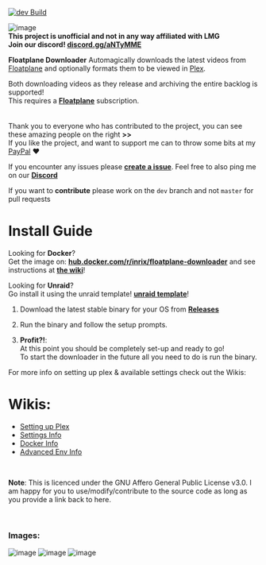 ﻿[![dev Build](https://github.com/Inrixia/Floatplane-Downloader/actions/workflows/autoBuildDev.yml/badge.svg?branch=dev)](https://github.com/Inrixia/Floatplane-Downloader/actions/workflows/autoBuildDev.yml)

![image](https://user-images.githubusercontent.com/6373693/115112327-2b69b680-9fd9-11eb-8239-45b30219f705.png)<br>
**This project is unofficial and not in any way affiliated with LMG**<br>
**Join our discord! [discord.gg/aNTyMME](https://discord.gg/aNTyMME)**
<br>

**Floatplane Downloader** Automagically downloads the latest videos from [Floatplane](https://floatplane.com) and optionally formats them to be viewed in [Plex](https://www.plex.tv/).

Both downloading videos as they release and archiving the entire backlog is supported!<br>
This requires a **[Floatplane](http://floatplane.com)** subscription.<br>
<br><br>
Thank you to everyone who has contributed to the project, you can see these amazing people on the right **>>**<br>
If you like the project, and want to support me can to throw some bits at my [PayPal](https://www.paypal.com/donate?business=XZX2VLBCVA766&currency_code=NZD) ❤️
<br>

If you encounter any issues please **[create a issue](https://github.com/Inrixia/Floatplane-Downloader/issues/new)**. Feel free to also ping me on our **[Discord](https://discord.gg/aNTyMME)**
<br>

If you want to **contribute** please work on the `dev` branch and not `master` for pull requests

# Install Guide

Looking for **Docker**?<br>
Get the image on: **[hub.docker.com/r/inrix/floatplane-downloader](https://hub.docker.com/r/inrix/floatplane-downloader)** and see instructions at **[the wiki](https://github.com/Inrixia/Floatplane-Downloader/blob/master/wiki/docker.md)**!

Looking for **Unraid**?<br>
Go install it using the unraid template! [**unraid template**](https://unraid.net/community/apps?q=floatplane#r)!

1. Download the latest stable binary for your OS from **[Releases](https://github.com/Inrixia/Floatplane-PlexDownloader/releases)**<br>

2. Run the binary and follow the setup prompts.<br>

3. **Profit?!**:<br>
   At this point you should be completely set-up and ready to go!<br>
   To start the downloader in the future all you need to do is run the binary.
   <br>

For more info on setting up plex & available settings check out the Wikis:

# Wikis:

- [Setting up Plex](https://github.com/Inrixia/Floatplane-PlexDownloader/blob/master/wiki/plex.md)
- [Settings Info](https://github.com/Inrixia/Floatplane-Downloader/blob/master/wiki/settings.md)
- [Docker Info](https://github.com/Inrixia/Floatplane-Downloader/blob/master/wiki/docker.md)
- [Advanced Env Info](https://github.com/Inrixia/Floatplane-Downloader/blob/master/wiki/advenv.md)

<br>

**Note**: This is licenced under the GNU Affero General Public License v3.0. I am happy for you to use/modify/contribute to the source code as long as you provide a link back to here.

<br>

### Images:

![image](https://user-images.githubusercontent.com/6373693/115110440-8d252300-9fcf-11eb-92a0-a813fcfcc632.png)
![image](https://user-images.githubusercontent.com/6373693/115112389-69ff7100-9fd9-11eb-92e2-b83c3241627b.png)
![image](https://user-images.githubusercontent.com/6373693/115112394-6e2b8e80-9fd9-11eb-9c3d-ecaa3f87eb16.png)
